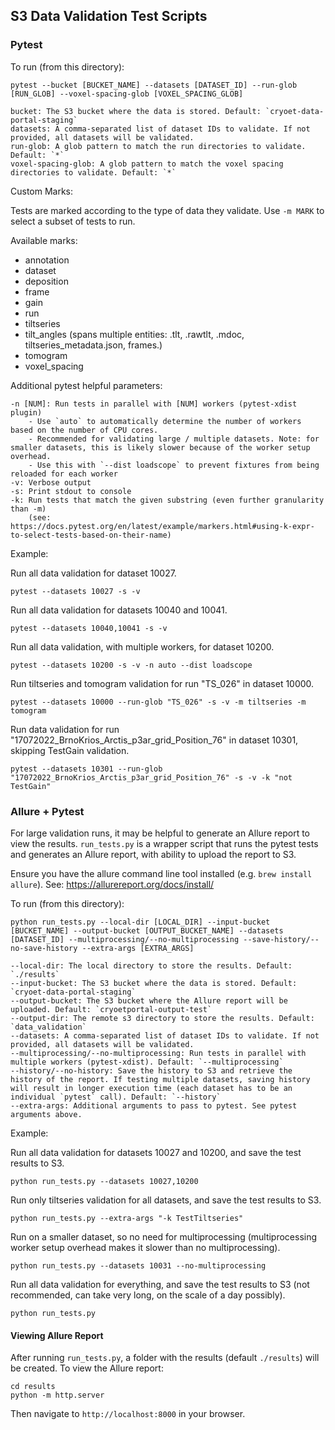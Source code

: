 ## S3 Data Validation Test Scripts

### Pytest

To run (from this directory):

```
pytest --bucket [BUCKET_NAME] --datasets [DATASET_ID] --run-glob [RUN_GLOB] --voxel-spacing-glob [VOXEL_SPACING_GLOB]

bucket: The S3 bucket where the data is stored. Default: `cryoet-data-portal-staging`
datasets: A comma-separated list of dataset IDs to validate. If not provided, all datasets will be validated.
run-glob: A glob pattern to match the run directories to validate. Default: `*`
voxel-spacing-glob: A glob pattern to match the voxel spacing directories to validate. Default: `*`
```

Custom Marks:

Tests are marked according to the type of data they validate. Use `-m MARK` to select a subset of tests to run.

Available marks:

- annotation
- dataset
- deposition
- frame
- gain
- run
- tiltseries
- tilt_angles (spans multiple entities: .tlt, .rawtlt, .mdoc, tiltseries_metadata.json, frames.)
- tomogram
- voxel_spacing

Additional pytest helpful parameters:

```
-n [NUM]: Run tests in parallel with [NUM] workers (pytest-xdist plugin)
    - Use `auto` to automatically determine the number of workers based on the number of CPU cores.
    - Recommended for validating large / multiple datasets. Note: for smaller datasets, this is likely slower because of the worker setup overhead.
    - Use this with `--dist loadscope` to prevent fixtures from being reloaded for each worker
-v: Verbose output
-s: Print stdout to console
-k: Run tests that match the given substring (even further granularity than -m)
    (see: https://docs.pytest.org/en/latest/example/markers.html#using-k-expr-to-select-tests-based-on-their-name)
```

Example:

Run all data validation for dataset 10027.

```
pytest --datasets 10027 -s -v
```

Run all data validation for datasets 10040 and 10041.

```
pytest --datasets 10040,10041 -s -v
```

Run all data validation, with multiple workers, for dataset 10200.

```
pytest --datasets 10200 -s -v -n auto --dist loadscope
```

Run tiltseries and tomogram validation for run "TS_026" in dataset 10000.

```
pytest --datasets 10000 --run-glob "TS_026" -s -v -m tiltseries -m tomogram
```

Run data validation for run "17072022_BrnoKrios_Arctis_p3ar_grid_Position_76" in dataset 10301, skipping TestGain validation.

```
pytest --datasets 10301 --run-glob "17072022_BrnoKrios_Arctis_p3ar_grid_Position_76" -s -v -k "not TestGain"
```

### Allure + Pytest

For large validation runs, it may be helpful to generate an Allure report to view the results. `run_tests.py` is a wrapper script that runs the pytest tests and generates an Allure report, with ability to upload the report to S3.

Ensure you have the allure command line tool installed (e.g. `brew install allure`). See: https://allurereport.org/docs/install/

To run (from this directory):

```
python run_tests.py --local-dir [LOCAL_DIR] --input-bucket [BUCKET_NAME] --output-bucket [OUTPUT_BUCKET_NAME] --datasets [DATASET_ID] --multiprocessing/--no-multiprocessing --save-history/--no-save-history --extra-args [EXTRA_ARGS]

--local-dir: The local directory to store the results. Default: `./results`
--input-bucket: The S3 bucket where the data is stored. Default: `cryoet-data-portal-staging`
--output-bucket: The S3 bucket where the Allure report will be uploaded. Default: `cryoetportal-output-test`
--output-dir: The remote s3 directory to store the results. Default: `data_validation`
--datasets: A comma-separated list of dataset IDs to validate. If not provided, all datasets will be validated.
--multiprocessing/--no-multiprocessing: Run tests in parallel with multiple workers (pytest-xdist). Default: `--multiprocessing`
--history/--no-history: Save the history to S3 and retrieve the history of the report. If testing multiple datasets, saving history will result in longer execution time (each dataset has to be an individual `pytest` call). Default: `--history`
--extra-args: Additional arguments to pass to pytest. See pytest arguments above.
```

Example:

Run all data validation for datasets 10027 and 10200, and save the test results to S3.

```
python run_tests.py --datasets 10027,10200
```

Run only tiltseries validation for all datasets, and save the test results to S3.

```
python run_tests.py --extra-args "-k TestTiltseries"
```

Run on a smaller dataset, so no need for multiprocessing (multiprocessing worker setup overhead makes it slower than no multiprocessing).

```
python run_tests.py --datasets 10031 --no-multiprocessing
```

Run all data validation for everything, and save the test results to S3 (not recommended, can take very long, on the scale of a day possibly).

```
python run_tests.py
```

#### Viewing Allure Report

After running `run_tests.py`, a folder with the results (default `./results`) will be created. To view the Allure report:

```
cd results
python -m http.server
```

Then navigate to `http://localhost:8000` in your browser.
